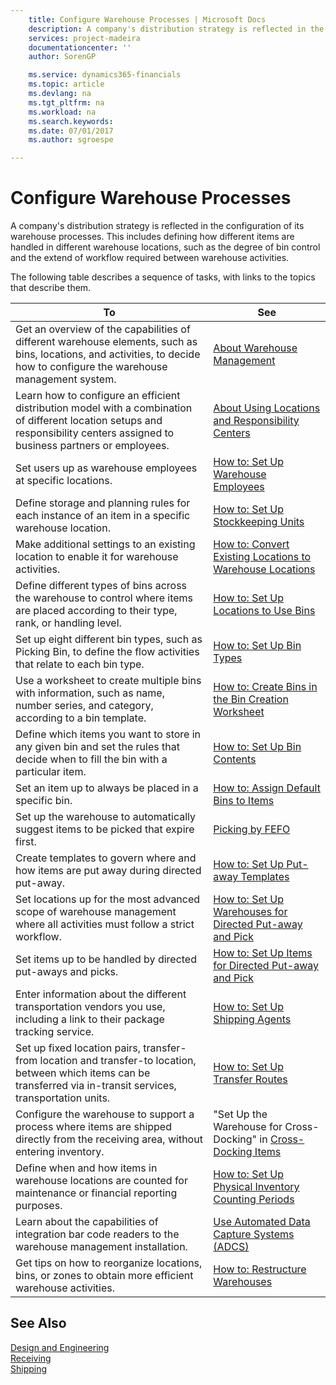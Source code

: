 ```yaml
---
    title: Configure Warehouse Processes | Microsoft Docs
    description: A company's distribution strategy is reflected in the configuration of its warehouse processes. This includes defining how different items are handled in different warehouse locations, such as the degree of bin control and the extend of workflow required between warehouse activities.
    services: project-madeira
    documentationcenter: ''
    author: SorenGP

    ms.service: dynamics365-financials
    ms.topic: article
    ms.devlang: na
    ms.tgt_pltfrm: na
    ms.workload: na
    ms.search.keywords:
    ms.date: 07/01/2017
    ms.author: sgroespe

---
```

# Configure Warehouse Processes
A company's distribution strategy is reflected in the configuration of its warehouse processes. This includes defining how different items are handled in different warehouse locations, such as the degree of bin control and the extend of workflow required between warehouse activities.  

 The following table describes a sequence of tasks, with links to the topics that describe them.   

|**To**|**See**|  
|------------|-------------|  
|Get an overview of the capabilities of different warehouse elements, such as bins, locations, and activities, to decide how to configure the warehouse management system.|[About Warehouse Management](../about-warehouse-management.md)|  
|Learn how to configure an efficient distribution model with a combination of different location setups and responsibility centers assigned to business partners or employees.|[About Using Locations and Responsibility Centers](../about-using-locations-and-responsibility-centers.md)|  
|Set users up as warehouse employees at specific locations.|[How to: Set Up Warehouse Employees](../how-to-set-up-warehouse-employees.md)|  
|Define storage and planning rules for each instance of an item in a specific warehouse location.|[How to: Set Up Stockkeeping Units](../how-to-set-up-stockkeeping-units.md)|  
|Make additional settings to an existing location to enable it for warehouse activities.|[How to: Convert Existing Locations to Warehouse Locations](../how-to-convert-existing-locations-to-warehouse-locations.md)|  
|Define different types of bins across the warehouse to control where items are placed according to their type, rank, or handling level.|[How to: Set Up Locations to Use Bins](../how-to-set-up-locations-to-use-bins.md)|  
|Set up eight different bin types, such as Picking Bin, to define the flow activities that relate to each bin type.|[How to: Set Up Bin Types](../how-to-set-up-bin-types.md)|  
|Use a worksheet to create multiple bins with information, such as name, number series, and category, according to a bin template.|[How to: Create Bins in the Bin Creation Worksheet](../how-to-create-bins-in-the-bin-creation-worksheet.md)|  
|Define which items you want to store in any given bin and set the rules that decide when to fill the bin with a particular item.|[How to: Set Up Bin Contents](../how-to-set-up-bin-contents.md)|  
|Set an item up to always be placed in a specific bin.|[How to: Assign Default Bins to Items](../how-to-assign-default-bins-to-items.md)|  
|Set up the warehouse to automatically suggest items to be picked that expire first.|[Picking by FEFO](../picking-by-fefo.md)|  
|Create templates to govern where and how items are put away during directed put-away.|[How to: Set Up Put-away Templates](../how-to-set-up-put-away-templates.md)|  
|Set locations up for the most advanced scope of warehouse management where all activities must follow a strict workflow.|[How to: Set Up Warehouses for Directed Put-away and Pick](../how-to-set-up-warehouses-for-directed-put-away-and-pick.md)|  
|Set items up to be handled by directed put-aways and picks.|[How to: Set Up Items for Directed Put-away and Pick](../how-to-set-up-items-for-directed-put-away-and-pick.md)|  
|Enter information about the different transportation vendors you use, including a link to their package tracking service.|[How to: Set Up Shipping Agents](../how-to-set-up-shipping-agents.md)|  
|Set up fixed location pairs, transfer-from location and transfer-to location, between which items can be transferred via in-transit services, transportation units.|[How to: Set Up Transfer Routes](../how-to-set-up-transfer-routes.md)|  
|Configure the warehouse to support a process where items are shipped directly from the receiving area, without entering inventory.|"Set Up the Warehouse for Cross-Docking" in [Cross-Docking Items](../how-to-cross-dock-items.md)|  
|Define when and how items in warehouse locations are counted for maintenance or financial reporting purposes.|[How to: Set Up Physical Inventory Counting Periods](../how-to-set-up-physical-inventory-counting-periods.md)|  
|Learn about the capabilities of integration bar code readers to the warehouse management installation.|[Use Automated Data Capture Systems (ADCS)](../use-automated-data-capture-systems-adcs-.md)|  
|Get tips on how to reorganize locations, bins, or zones to obtain more efficient warehouse activities.|[How to: Restructure Warehouses](../how-to-restructure-warehouses.md)|  

## See Also  
 [Design and Engineering](../design-and-engineering.md)   
 [Receiving](../receiving.md)   
 [Shipping](../Shipping.md)
